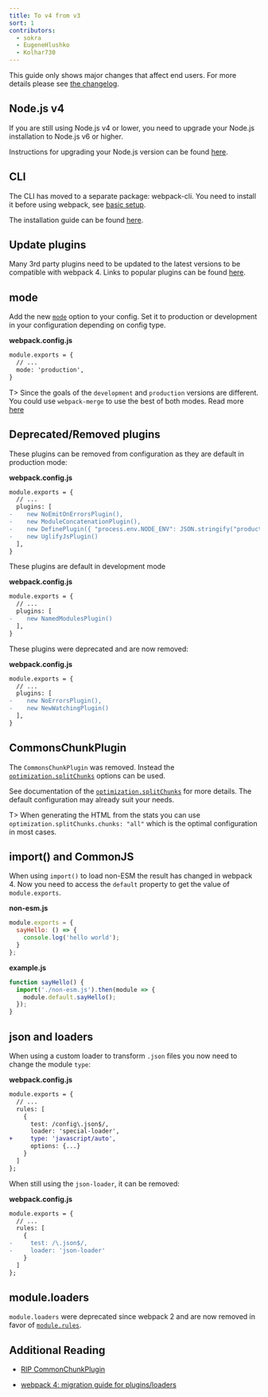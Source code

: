 ```yaml
---
title: To v4 from v3
sort: 1
contributors:
  - sokra
  - EugeneHlushko
  - Kolhar730
---
```


This guide only shows major changes that affect end users. For more details please see [the changelog](https://github.com/webpack/webpack/releases).


## Node.js v4

If you are still using Node.js v4 or lower, you need to upgrade your Node.js installation to Node.js v6 or higher.
 
Instructions for upgrading your Node.js version can be found [here](https://stackoverflow.com/questions/10075990/upgrading-node-js-to-latest-version). 

## CLI

The CLI has moved to a separate package: webpack-cli. You need to install it before using webpack, see [basic setup](/guides/getting-started/#basic-setup).

The installation guide can be found [here](/guides/installation).


## Update plugins

Many 3rd party plugins need to be updated to the latest versions to be compatible with webpack 4. Links to popular plugins can be found [here](https://github.com/webpack-contrib/awesome-webpack#webpack-plugins).


## mode

Add the new [`mode`](/concepts/mode/) option to your config. Set it to production or development in your configuration depending on config type.


__webpack.config.js__

``` diff
module.exports = {
  // ...
  mode: 'production',
}
```

T> Since the goals of the `development` and `production` versions are different. You could use `webpack-merge` to use the best of both modes. Read more [here](/guides/production)

## Deprecated/Removed plugins

These plugins can be removed from configuration as they are default in production mode:

__webpack.config.js__

``` diff
module.exports = {
  // ...
  plugins: [
-    new NoEmitOnErrorsPlugin(),
-    new ModuleConcatenationPlugin(),
-    new DefinePlugin({ "process.env.NODE_ENV": JSON.stringify("production") })
-    new UglifyJsPlugin()
  ],
}
```

These plugins are default in development mode

__webpack.config.js__

``` diff
module.exports = {
  // ...
  plugins: [
-    new NamedModulesPlugin()
  ],
}
```

These plugins were deprecated and are now removed:

__webpack.config.js__

``` diff
module.exports = {
  // ...
  plugins: [
-    new NoErrorsPlugin(),
-    new NewWatchingPlugin()
  ],
}
```


## CommonsChunkPlugin

The `CommonsChunkPlugin` was removed. Instead the [`optimization.splitChunks`](/configuration/optimization/#optimization-splitchunks) options can be used.

See documentation of the [`optimization.splitChunks`](/configuration/optimization/#optimization-splitchunks) for more details. The default configuration may already suit your needs.

T> When generating the HTML from the stats you can use `optimization.splitChunks.chunks: "all"` which is the optimal configuration in most cases.

## import() and CommonJS

When using `import()` to load non-ESM the result has changed in webpack 4. Now you need to access the `default` property to get the value of `module.exports`.

__non-esm.js__

``` javascript
module.exports = {
  sayHello: () => {
    console.log('hello world');
  }
};
```

__example.js__

``` javascript
function sayHello() {
  import('./non-esm.js').then(module => {
    module.default.sayHello();
  });
}
```

## json and loaders

When using a custom loader to transform `.json` files you now need to change the module `type`:

__webpack.config.js__

``` diff
module.exports = {
  // ...
  rules: [
    {
      test: /config\.json$/,
      loader: 'special-loader',
+     type: 'javascript/auto',
      options: {...}
    }
  ]
};
```

When still using the `json-loader`, it can be removed:

__webpack.config.js__

``` diff
module.exports = {
  // ...
  rules: [
    {
-     test: /\.json$/,
-     loader: 'json-loader'
    }
  ]
};
```

## module.loaders

`module.loaders` were deprecated since webpack 2 and are now removed in favor of [`module.rules`](/configuration/module/#rule).


## Additional Reading

- [RIP CommonChunkPlugin](https://gist.github.com/sokra/1522d586b8e5c0f5072d7565c2bee693)

- [webpack 4: migration guide for plugins/loaders](https://medium.com/webpack/webpack-4-migration-guide-for-plugins-loaders-20a79b927202)
